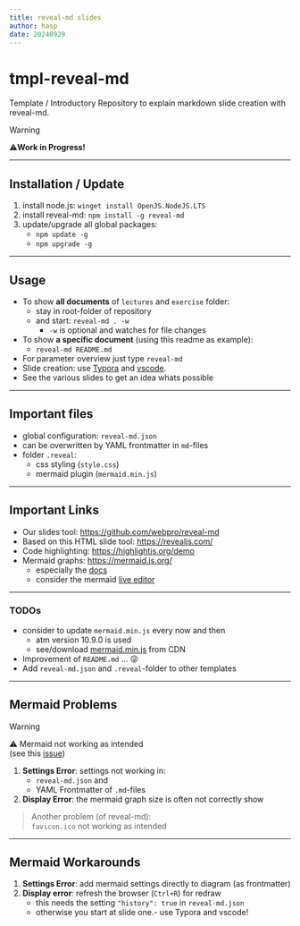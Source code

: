 ```yaml
---
title: reveal-md slides
author: hasp
date: 20240929
---
```


# tmpl-reveal-md

Template / Introductory Repository to explain markdown slide creation with reveal-md.

> [!Warning]
> ⚠️**Work in Progress!**

---

## Installation / Update

1. install node.js: `winget install OpenJS.NodeJS.LTS`
2. install reveal-md: `npm install -g reveal-md`
3. update/upgrade all global packages:
   - `npm update -g`
   - `npm upgrade -g`

---

## Usage

- To show **all documents** of `lectures` and `exercise` folder:
  - stay in root-folder of repository
  - and start: `reveal-md . -w`
    - `-w` is optional and watches for file changes
- To show **a specific document** (using this readme as example):
  - `reveal-md README.md`
- For parameter overview just type `reveal-md`
- Slide creation: use [Typora](https://typora.io/) and [vscode](https://code.visualstudio.com/).
- See the various slides to get an idea whats possible

---

## Important files

- global configuration: `reveal-md.json`
- can be overwritten by YAML frontmatter in `md`-files
- folder `.reveal`:
  - css styling (`style.css`)
  - mermaid plugin (`mermaid.min.js`)

---

## Important Links

- Our slides tool: <https://github.com/webpro/reveal-md>
- Based on this HTML slide tool: <https://revealjs.com/>
- Code highlighting: <https://highlightjs.org/demo>
- Mermaid graphs: <https://mermaid.js.org/>
  - especially the [docs](https://mermaid.js.org/intro/)
  - consider the mermaid [live editor](https://mermaid.live)

---

### TODOs

- consider to update `mermaid.min.js` every now and then
  - atm version 10.9.0 is used
  - see/download [mermaid.min.js](https://cdnjs.cloudflare.com/ajax/libs/mermaid/10.9.0/mermaid.min.js) from CDN
- Improvement of `README.md` ... 😜
- Add `reveal-md.json` and `.reveal`-folder to other templates

---

## Mermaid Problems

> [!WARNING]
> ⚠️ Mermaid not working as intended<br> (see this [issue](https://github.com/webpro/reveal-md/issues/197))

1. **Settings Error**: settings not working in:
   - `reveal-md.json` and
   - YAML Frontmatter of `.md`-files
2. **Display Error**: the mermaid graph size is often not correctly show

> Another problem (of reveal-md):<br> `favicon.ico` not working as intended

---

## Mermaid Workarounds

1. **Settings Error**: add mermaid settings directly to diagram (as frontmatter)
2. **Display error**: refresh the browser (`Ctrl+R`) for redraw
   - this needs the setting `"history": true` in `reveal-md.json`
   - otherwise you start at slide one.- use Typora and vscode!
